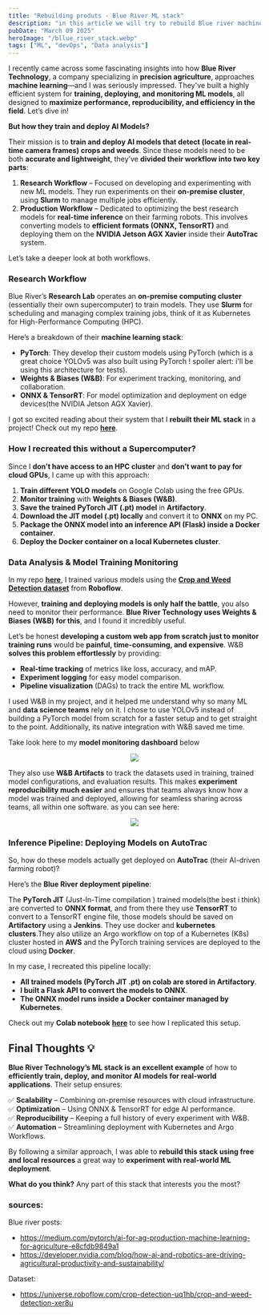```yaml
---
title: "Rebuilding produts - Blue River ML stack"
description: "in this article we will try to rebuild Blue river machine learning stack based on the info they share online."
pubDate: "March 09 2025"
heroImage: "/bllue_river_stack.webp"
tags: ["ML", "devOps", "Data analysis"]
---
```

 

I recently came across some fascinating insights into how **Blue River Technology**, a company specializing in **precision agriculture**, approaches **machine learning**—and I was seriously impressed. They've built a highly efficient system for **training, deploying, and monitoring ML models**, all designed to **maximize performance, reproducibility, and efficiency in the field**. Let’s dive in!  

**But how they train and deploy AI Models?** 

Their mission is to **train and deploy AI models that detect (locate in real-time camera frames) crops and weeds**. Since these models need to be both **accurate and lightweight**, they’ve **divided their workflow into two key parts**:  

1. **Research Workflow** – Focused on developing and experimenting with new ML models. They run experiments on their **on-premise cluster**, using **Slurm** to manage multiple jobs efficiently.  
2. **Production Workflow** – Dedicated to optimizing the best research models for **real-time inference** on their farming robots. This involves converting models to **efficient formats (ONNX, TensorRT)** and deploying them on the **NVIDIA Jetson AGX Xavier** inside their **AutoTrac** system.  

Let’s take a deeper look at both workflows.  

### Research Workflow  

Blue River’s **Research Lab** operates an **on-premise computing cluster** (essentially their own supercomputer) to train models. They use **Slurm** for scheduling and managing complex training jobs, think of it as Kubernetes for High-Performance Computing (HPC).  

Here’s a breakdown of their **machine learning stack**:  

- **PyTorch**: They develop their custom models using PyTorch (which is a great choice YOLOv5 was also built using PyTorch ! spoiler alert: i'll be using this architecture for tests).  
- **Weights & Biases (W&B)**: For experiment tracking, monitoring, and collaboration.  
- **ONNX & TensorRT**: For model optimization and deployment on edge devices(the NVIDIA Jetson AGX Xavier).  

I got so excited reading about their system that I **rebuilt their ML stack** in a project! Check out my repo **[here](https://github.com/talisma-cassoma/Rebuilding-ML-Stack)**.  

### How I recreated this without a Supercomputer? 

Since I **don’t have access to an HPC cluster** and **don’t want to pay for cloud GPUs**, I came up with this approach:  

1. **Train different YOLO models** on Google Colab using the free GPUs.  
2. **Monitor training** with **Weights & Biases (W&B)**.  
3. **Save the trained PyTorch JIT (.pt) model** in **Artifactory**.  
4. **Download the JIT model (.pt) locally** and convert it to **ONNX** on my PC.  
5. **Package the ONNX model into an inference API (Flask) inside a Docker container**.  
6. **Deploy the Docker container on a local Kubernetes cluster**.  

### Data Analysis & Model Training Monitoring 

In my repo **[here](https://github.com/talisma-cassoma/Rebuilding-ML-Stack)**, I trained various models using the **[Crop and Weed Detection dataset](https://universe.roboflow.com/crop-detection-uq1hb/crop-and-weed-detection-xer8u)** from **Roboflow**.  

However, **training and deploying models is only half the battle**, you also need to monitor their performance. **Blue River Technology uses Weights & Biases (W&B) for this**, and I found it incredibly useful.  

Let’s be honest **developing a custom web app from scratch just to monitor training runs** would be **painful, time-consuming, and expensive**. W&B **solves this problem effortlessly** by providing:  

- **Real-time tracking** of metrics like loss, accuracy, and mAP.  
- **Experiment logging** for easy model comparison.  
- **Pipeline visualization** (DAGs) to track the entire ML workflow.  

I used W&B in my project, and it helped me understand why so many ML and **data science teams** rely on it. I chose to use YOLOv5 instead of building a PyTorch model from scratch for a faster setup and to get straight to the point. Additionally, its native integration with W&B saved me time. 

Take look here to my **model monitoring dashboard** below      
<p align="center">  
  <img src="/WandB_models_training_infos.png">  
</p>  

They also use **W&B Artifacts** to track the datasets used in training, trained model configurations, and evaluation results. This makes **experiment reproducibility much easier** and ensures that teams always know how a model was trained and deployed, allowing for seamless sharing across teams, all within one software. as you can see here:

<p align="center">  
  <img src="/WandB_models_registry.png">  
</p>  

### Inference Pipeline: Deploying Models on AutoTrac 

So, how do these models actually get deployed on **AutoTrac** (their AI-driven farming robot)?  

Here’s the **Blue River deployment pipeline**:  

The **PyTorch JIT** (Just-In-Time compilation ) trained models(the best i think) are converted to **ONNX format**, and from there they use **TensorRT** to convert to a TensorRT engine file, those models should be saved on **Artifactory** using a **Jenkins**. They use docker and **kubernetes clusters**.They also utilize an Argo workflow on top of a Kubernetes (K8s) cluster hosted in **AWS** and the PyTorch training services are deployed to the cloud using **Docker**.

In my case, I recreated this pipeline locally:  

- **All trained models (PyTorch JIT .pt) on colab are stored in Artifactory**.  
- **I built a Flask API to convert the models to ONNX**.  
- **The ONNX model runs inside a Docker container managed by Kubernetes**.  

Check out my **Colab notebook** **[here](https://github.com/talisma-cassoma/Rebuilding-ML-Stack/blob/main/plant_detection_train_and_monitoring.ipynb)** to see how I replicated this setup.  


## **Final Thoughts 💡**  

**Blue River Technology’s ML stack is an excellent example** of how to **efficiently train, deploy, and monitor AI models for real-world applications**. Their setup ensures:  

✅ **Scalability** – Combining on-premise resources with cloud infrastructure.  
✅ **Optimization** – Using ONNX & TensorRT for edge AI performance.  
✅ **Reproducibility** – Keeping a full history of every experiment with W&B.  
✅ **Automation** – Streamlining deployment with Kubernetes and Argo Workflows.  

By following a similar approach, I was able to **rebuild this stack using free and local resources** a great way to **experiment with real-world ML deployment**.  

**What do you think?**  Any part of this stack that interests you the most?  

### sources: 

Blue river posts:

* https://medium.com/pytorch/ai-for-ag-production-machine-learning-for-agriculture-e8cfdb9849a1
* https://developer.nvidia.com/blog/how-ai-and-robotics-are-driving-agricultural-productivity-and-sustainability/

Dataset:
* https://universe.roboflow.com/crop-detection-uq1hb/crop-and-weed-detection-xer8u